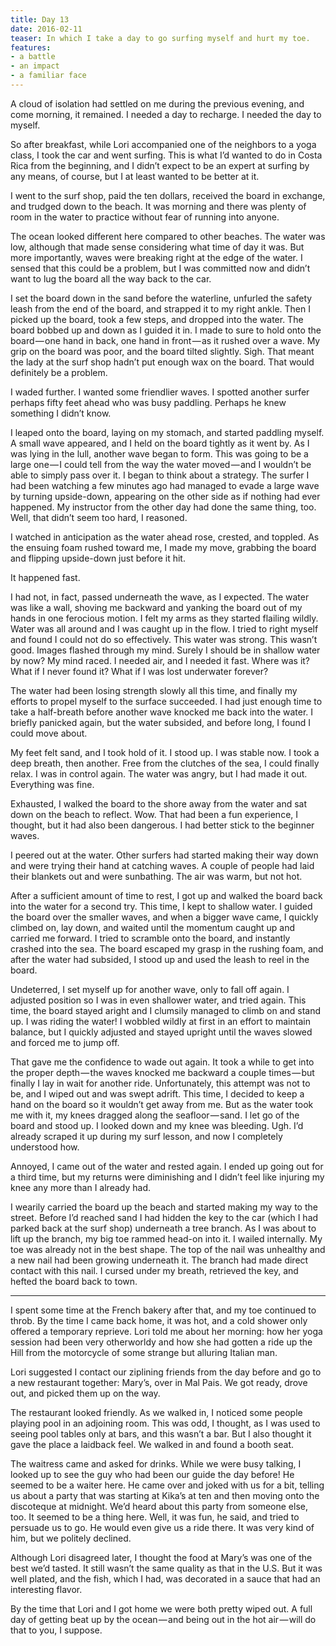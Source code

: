 ```yaml
---
title: Day 13
date: 2016-02-11
teaser: In which I take a day to go surfing myself and hurt my toe.
features:
- a battle
- an impact
- a familiar face
---
```


A cloud of isolation had settled on me during the previous evening, and come
morning, it remained. I needed a day to recharge. I needed the day to myself.

So after breakfast, while Lori accompanied one of the neighbors to a yoga class,
I took the car and went surfing. This is what I’d wanted to do in Costa Rica
from the beginning, and I didn’t expect to be an expert at surfing by any means,
of course, but I at least wanted to be better at it.

I went to the surf shop, paid the ten dollars, received the board in exchange,
and trudged down to the beach. It was morning and there was plenty of room in
the water to practice without fear of running into anyone.

The ocean looked different here compared to other beaches. The water was low,
although that made sense considering what time of day it was. But more
importantly, waves were breaking right at the edge of the water. I sensed that
this could be a problem, but I was committed now and didn’t want to lug the
board all the way back to the car.

I set the board down in the sand before the waterline, unfurled the safety leash
from the end of the board, and strapped it to my right ankle. Then I picked up
the board, took a few steps, and dropped into the water. The board bobbed up and
down as I guided it in. I made to sure to hold onto the board — one hand in
back, one hand in front — as it rushed over a wave. My grip on the board was
poor, and the board tilted slightly. Sigh. That meant the lady at the surf shop
hadn’t put enough wax on the board. That would definitely be a problem.

I waded further. I wanted some friendlier waves. I spotted another surfer
perhaps fifty feet ahead who was busy paddling. Perhaps he knew something I
didn’t know.

I leaped onto the board, laying on my stomach, and started paddling myself. A
small wave appeared, and I held on the board tightly as it went by. As I was
lying in the lull, another wave began to form. This was going to be a large
one — I could tell from the way the water moved — and I wouldn’t be able to
simply pass over it. I began to think about a strategy. The surfer I had been
watching a few minutes ago had managed to evade a large wave by turning
upside-down, appearing on the other side as if nothing had ever happened. My
instructor from the other day had done the same thing, too. Well, that didn’t
seem too hard, I reasoned.

I watched in anticipation as the water ahead rose, crested, and toppled. As the
ensuing foam rushed toward me, I made my move, grabbing the board and flipping
upside-down just before it hit.

It happened fast.

I had not, in fact, passed underneath the wave, as I expected. The water was
like a wall, shoving me backward and yanking the board out of my hands in one
ferocious motion. I felt my arms as they started flailing wildly. Water was all
around and I was caught up in the flow. I tried to right myself and found I
could not do so effectively. This water was strong. This wasn’t good. Images
flashed through my mind. Surely I should be in shallow water by now? My mind
raced. I needed air, and I needed it fast. Where was it? What if I never found
it? What if I was lost underwater forever?

The water had been losing strength slowly all this time, and finally my efforts
to propel myself to the surface succeeded. I had just enough time to take a
half-breath before another wave knocked me back into the water. I briefly
panicked again, but the water subsided, and before long, I found I could move
about.

My feet felt sand, and I took hold of it. I stood up. I was stable now. I took a
deep breath, then another. Free from the clutches of the sea, I could finally
relax. I was in control again. The water was angry, but I had made it out.
Everything was fine.

Exhausted, I walked the board to the shore away from the water and sat down on
the beach to reflect. Wow. That had been a fun experience, I thought, but it had
also been dangerous. I had better stick to the beginner waves.

I peered out at the water. Other surfers had started making their way down and
were trying their hand at catching waves. A couple of people had laid their
blankets out and were sunbathing. The air was warm, but not hot.

After a sufficient amount of time to rest, I got up and walked the board back
into the water for a second try. This time, I kept to shallow water. I guided
the board over the smaller waves, and when a bigger wave came, I quickly climbed
on, lay down, and waited until the momentum caught up and carried me forward. I
tried to scramble onto the board, and instantly crashed into the sea. The board
escaped my grasp in the rushing foam, and after the water had subsided, I stood
up and used the leash to reel in the board.

Undeterred, I set myself up for another wave, only to fall off again. I adjusted
position so I was in even shallower water, and tried again. This time, the board
stayed aright and I clumsily managed to climb on and stand up. I was riding the
water! I wobbled wildly at first in an effort to maintain balance, but I quickly
adjusted and stayed upright until the waves slowed and forced me to jump off.

That gave me the confidence to wade out again. It took a while to get into the
proper depth — the waves knocked me backward a couple times — but finally I lay
in wait for another ride. Unfortunately, this attempt was not to be, and I wiped
out and was swept adrift. This time, I decided to keep a hand on the board so it
wouldn’t get away from me. But as the water took me with it, my knees dragged
along the seafloor — sand. I let go of the board and stood up. I looked down and
my knee was bleeding. Ugh. I’d already scraped it up during my surf lesson, and
now I completely understood how.

Annoyed, I came out of the water and rested again. I ended up going out for a
third time, but my returns were diminishing and I didn’t feel like injuring my
knee any more than I already had.

I wearily carried the board up the beach and started making my way to the
street. Before I’d reached sand I had hidden the key to the car (which I had
parked back at the surf shop) underneath a tree branch. As I was about to lift
up the branch, my big toe rammed head-on into it. I wailed internally. My toe
was already not in the best shape. The top of the nail was unhealthy and a new
nail had been growing underneath it. The branch had made direct contact with
this nail. I cursed under my breath, retrieved the key, and hefted the board
back to town.

---

I spent some time at the French bakery after that, and my toe continued to
throb. By the time I came back home, it was hot, and a cold shower only offered
a temporary reprieve. Lori told me about her morning: how her yoga session had
been very otherworldy and how she had gotten a ride up the Hill from the
motorcycle of some strange but alluring Italian man.

Lori suggested I contact our ziplining friends from the day before and go to a
new restaurant together: Mary’s, over in Mal Pais. We got ready, drove out, and
picked them up on the way.

The restaurant looked friendly. As we walked in, I noticed some people playing
pool in an adjoining room. This was odd, I thought, as I was used to seeing pool
tables only at bars, and this wasn’t a bar. But I also thought it gave the place
a laidback feel. We walked in and found a booth seat.

The waitress came and asked for drinks. While we were busy talking, I looked up
to see the guy who had been our guide the day before! He seemed to be a waiter
here. He came over and joked with us for a bit, telling us about a party that
was starting at Kika’s at ten and then moving onto the discoteque at midnight.
We’d heard about this party from someone else, too. It seemed to be a thing
here. Well, it was fun, he said, and tried to persuade us to go. He would even
give us a ride there. It was very kind of him, but we politely declined.

Although Lori disagreed later, I thought the food at Mary’s was one of the best
we’d tasted. It still wasn’t the same quality as that in the U.S. But it was
well plated, and the fish, which I had, was decorated in a sauce that had an
interesting flavor.

By the time that Lori and I got home we were both pretty wiped out. A full day
of getting beat up by the ocean — and being out in the hot air — will do that to
you, I suppose.
